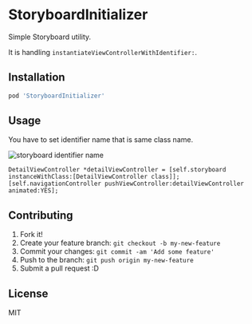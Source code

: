 # StoryboardInitializer

Simple Storyboard utility.

It is handling ``instantiateViewControllerWithIdentifier:``.

## Installation

```ruby
pod 'StoryboardInitializer'
```

## Usage

You have to set identifier name that is same class name.

![storyboard identifier name](http://f.cl.ly/items/3E3w1k0K3W0h0F3L091I/StoryboardInitializer.jpg)

```objc
DetailViewController *detailViewController = [self.storyboard instanceWithClass:[DetailViewController class]];
[self.navigationController pushViewController:detailViewController animated:YES];
```

## Contributing

1. Fork it!
2. Create your feature branch: `git checkout -b my-new-feature`
3. Commit your changes: `git commit -am 'Add some feature'`
4. Push to the branch: `git push origin my-new-feature`
5. Submit a pull request :D

## License

MIT
